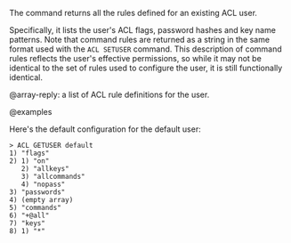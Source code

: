 The command returns all the rules defined for an existing ACL user.

Specifically, it lists the user's ACL flags, password hashes and key name
patterns. Note that command rules are returned as a string in the same format
used with the `ACL SETUSER` command. This description of command rules reflects
the user's effective permissions, so while it may not be identical to the set of
rules used to configure the user, it is still functionally identical.

@array-reply: a list of ACL rule definitions for the user.

@examples

Here's the default configuration for the default user:

```
> ACL GETUSER default
1) "flags"
2) 1) "on"
   2) "allkeys"
   3) "allcommands"
   4) "nopass"
3) "passwords"
4) (empty array)
5) "commands"
6) "+@all"
7) "keys"
8) 1) "*"
```
